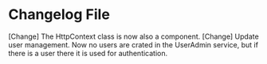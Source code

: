 # Changelog File

[Change] The HttpContext class is now also a component.
[Change] Update user management. Now no users are crated in the UserAdmin service, but if there is a user there it is used for authentication.
